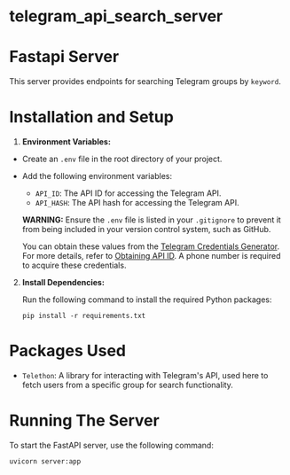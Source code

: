 # telegram_api_search_server
# Fastapi Server

This server provides endpoints for searching Telegram groups by `keyword`.

# Installation and Setup

1. **Environment Variables:**
  - Create an `.env` file in the root directory of your project.
  - Add the following environment variables:
      - `API_ID`: The API ID for accessing the Telegram API.
      - `API_HASH`: The API hash for accessing the Telegram API.

    **WARNING:** Ensure the `.env` file is listed in your `.gitignore` to prevent it from being included in your version control system, such as GitHub.

    You can obtain these values from the [Telegram Credentials Generator](https://my.telegram.org/auth). For more details, refer to [Obtaining API ID](https://core.telegram.org/api/obtaining_api_id). A phone number is required to acquire these credentials.

2. **Install Dependencies:**

    Run the following command to install the required Python packages:
    ```shell
    pip install -r requirements.txt
    ```


# Packages Used

- `Telethon`: A library for interacting with Telegram's API, used here to fetch users from a specific group for search functionality.

# Running The Server

To start the FastAPI server, use the following command:
```shell
uvicorn server:app
```
